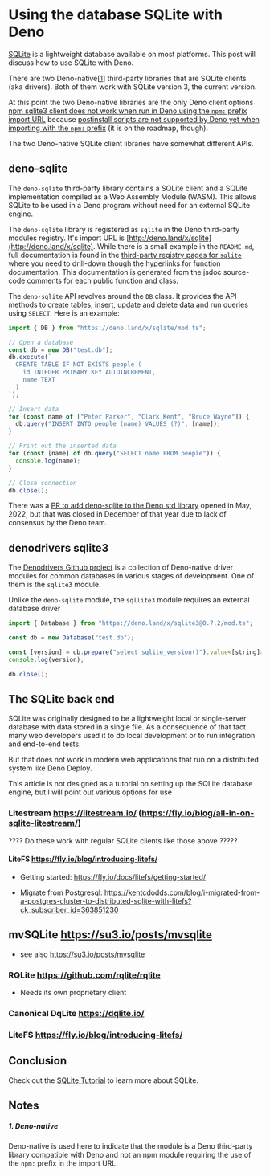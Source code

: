 # Using the database SQLite with Deno

[SQLite](https://www.sqlite.org/index.html) is a lightweight database available on most platforms. This post will discuss how to use SQLite with Deno.

There are two Deno-native[[1](#1-deno-native)] third-party libraries that are SQLite clients (aka drivers). Both of them work with SQLite version 3, the current version.

At this point the two Deno-native libraries are the only Deno client options [npm sqlite3 client does not work when run in Deno using the `npm:` prefix import URL](https://github.com/denoland/deno/issues/15611) because [postinstall scripts are not supported by Deno yet when importing with the `npm:` prefix](https://github.com/denoland/deno/issues/16164) (it is on the roadmap, though).

The two Deno-native SQLite client libraries have somewhat different APIs.

## deno-sqlite

The `deno-sqlite` third-party library contains a SQLite client and a SQLite implementation compiled as a Web Assembly Module (WASM). This allows SQLite to be used in a Deno program without need for an external SQLite engine.

The `deno-sqlite` library is registered as `sqlite` in the Deno third-party modules registry. It's import URL is [http://deno.land/x/sqlite](http://deno.land/x/sqlite). While there is a small example in the `README.md`, full documentation is found in the [third-party registry pages for `sqlite`](https://deno.land/x/sqlite@v3.7.0/mod.ts) where you need to drill-down though the hyperlinks for function documentation. This documentation is generated from the jsdoc source-code comments for each public function and class.

The `deno-sqlite` API revolves around the `DB` class. It provides the API methods to create tables, insert, update and delete data and run queries using `SELECT`. Here is an example:

```javascript
import { DB } from "https://deno.land/x/sqlite/mod.ts";

// Open a database
const db = new DB("test.db");
db.execute(`
  CREATE TABLE IF NOT EXISTS people (
    id INTEGER PRIMARY KEY AUTOINCREMENT,
    name TEXT
  )
`);

// Insert data
for (const name of ["Peter Parker", "Clark Kent", "Bruce Wayne"]) {
  db.query("INSERT INTO people (name) VALUES (?)", [name]);
}

// Print out the inserted data
for (const [name] of db.query("SELECT name FROM people")) {
  console.log(name);
}

// Close connection
db.close();

```

There was a [PR to add deno-sqlite to the Deno std library](https://github.com/denoland/deno_std/pull/2230) opened in May, 2022, but that was closed in December of that year due to lack of consensus by the Deno team.

## denodrivers sqlite3


The [Denodrivers Github project](https://github.com/denodrivers) is a collection of Deno-native driver modules for common databases in various stages of development. One of them is the `sqlite3` module.

Unlike the `deno-sqlite` module, the `sqllite3` module requires an external database driver

```js
import { Database } from "https://deno.land/x/sqlite3@0.7.2/mod.ts";

const db = new Database("test.db");

const [version] = db.prepare("select sqlite_version()").value<[string]>()!;
console.log(version);

db.close();
```
## The SQLite back end

SQLite was originally designed to be a lightweight local or single-server database with data stored in a single file. As a consequence of that fact many web developers used it to do local development or to run integration and end-to-end tests.

But that does not work in modern web applications that run on a distributed system like Deno Deploy.

This article is not designed as a tutorial on setting up the SQLite database engine, but I will point out various options for use
### Litestream https://litestream.io/ (https://fly.io/blog/all-in-on-sqlite-litestream/)

???? Do these work with regular SQLite clients like those above ?????

#### LiteFS https://fly.io/blog/introducing-litefs/

- Getting started: https://fly.io/docs/litefs/getting-started/

- Migrate from Postgresql: https://kentcdodds.com/blog/i-migrated-from-a-postgres-cluster-to-distributed-sqlite-with-litefs?ck_subscriber_id=363851230


## mvSQLite https://su3.io/posts/mvsqlite
- see also https://su3.io/posts/mvsqlite

### RQLite https://github.com/rqlite/rqlite
- Needs its own proprietary client

### Canonical DqLite https://dqlite.io/

### LiteFS https://fly.io/blog/introducing-litefs/


## Conclusion
Check out the [SQLite Tutorial](https://www.sqlitetutorial.net/) to learn more about SQLite.
## Notes
##### 1. Deno-native
Deno-native is used here to indicate that the module is a Deno third-party library compatible with Deno and not an npm module requiring the use of the `npm:` prefix in the import URL.

